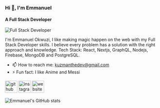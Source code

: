 ### Hi 👋, I'm Emmanuel
#### A Full Stack Developer
![Full Stack Developer](https://www.wallpapertip.com/wmimgs/225-2257906_hello-world-wallpaper.png)


I'm Emmanuel Okwuzi, I like making magic happen on the web with my Full Stack Developer skills. I believe every problem has a solution with the right approach and knowledge.
Tech Stack: React, Nextjs, GraphQL, Nodejs, Firebase, MongoDB and PostgreSQL.

- 📫 How to reach me: kuzmanthedev@gmail.com 
- ⚡ Fun fact: I like Anime and Messi 


[<img src='https://cdn.jsdelivr.net/npm/simple-icons@3.0.1/icons/github.svg' alt='github' height='40'>](https://github.com/kuzmanthedev)  [<img src='https://cdn.jsdelivr.net/npm/simple-icons@3.0.1/icons/instagram.svg' alt='instagram' height='40'>](https://www.instagram.com/kuzman___/)  [<img src='https://cdn.jsdelivr.net/npm/simple-icons@3.0.1/icons/icloud.svg' alt='website' height='40'>](kuzmanthedev.netlify.app)  

![Emmanuel's GitHub stats](https://github-readme-stats.vercel.app/api?username=kuzmanthedev&show_icons=true&theme=dracula)

